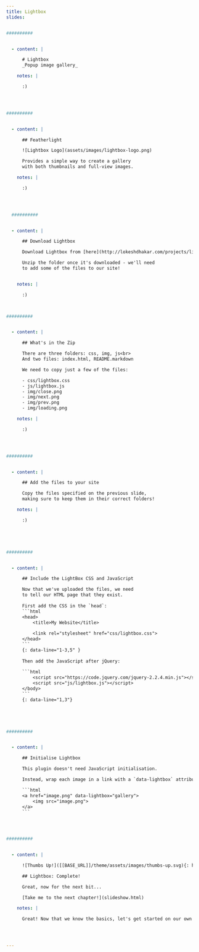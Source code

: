 ```yaml
---
title: Lightbox
slides:


##########


  - content: |

      # Lightbox
      _Popup image gallery_

    notes: |

      :)

    


##########


  - content: |

      ## Featherlight

      ![Lightbox Logo](assets/images/lightbox-logo.png)

      Provides a simple way to create a gallery 
      with both thumbnails and full-view images.

    notes: |

      :)

    


  ##########


  - content: |

      ## Download Lightbox

      Download Lightbox from [here](http://lokeshdhakar.com/projects/lightbox2/).

      Unzip the folder once it's downloaded - we'll need 
      to add some of the files to our site!


    notes: |

      :)

    

##########


  - content: |

      ## What's in the Zip

      There are three folders: css, img, js<br>
      And two files: index.html, README.markdown

      We need to copy just a few of the files:

      - css/lightbox.css
      - js/lightbox.js
      - img/close.png
      - img/next.png
      - img/prev.png
      - img/loading.png

    notes: |

      :)

    


##########


  - content: |

      ## Add the files to your site

      Copy the files specified on the previous slide,
      making sure to keep them in their correct folders!

    notes: |

      :)

    



##########


  - content: |

      ## Include the LightBox CSS and JavaScript

      Now that we've uploaded the files, we need 
      to tell our HTML page that they exist.
      
      First add the CSS in the `head`:
      ```html
      <head>
          <title>My Website</title>
          
          <link rel="stylesheet" href="css/lightbox.css">
      </head>
      ```
      {: data-line="1-3,5" }
      
      Then add the JavaScript after jQuery:
      
      ```html
          <script src="https://code.jquery.com/jquery-2.2.4.min.js"></script>
          <script src="js/lightbox.js"></script>
      </body>
      ```
      {: data-line="1,3"}


    


##########


  - content: |

      ## Initialise Lightbox

      This plugin doesn't need JavaScript initialisation.

      Instead, wrap each image in a link with a `data-lightbox` attribute.

      ```html
      <a href="image.png" data-lightbox="gallery">
          <img src="image.png">
      </a>
      ```


    

##########


  - content: |

      ![Thumbs Up!]([[BASE_URL]]/theme/assets/images/thumbs-up.svg){: height="200"}

      ## Lightbox: Complete!

      Great, now for the next bit...

      [Take me to the next chapter!](slideshow.html)

    notes: |

      Great! Now that we know the basics, let's get started on our own projects.

    


---
```








